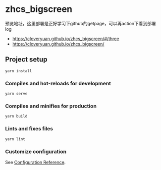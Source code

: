 # zhcs_bigscreen

预览地址，这里部署是正好学习下github的getpage，可以再action下看到部署log
- https://cloveryuan.github.io/zhcs_bigscreen/#/three
- https://cloveryuan.github.io/zhcs_bigscreen/

## Project setup
```
yarn install
```

### Compiles and hot-reloads for development
```
yarn serve
```

### Compiles and minifies for production
```
yarn build
```

### Lints and fixes files
```
yarn lint
```

### Customize configuration
See [Configuration Reference](https://cli.vuejs.org/config/).

